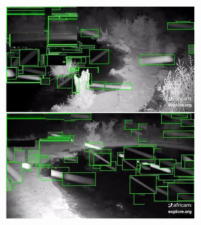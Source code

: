 ![20200716-231950-234955](in/20200716/20200716-231950-234955_0_.jpg)
![20200716-235000-000000](in/20200716/20200716-235000-000000_0_.jpg)
